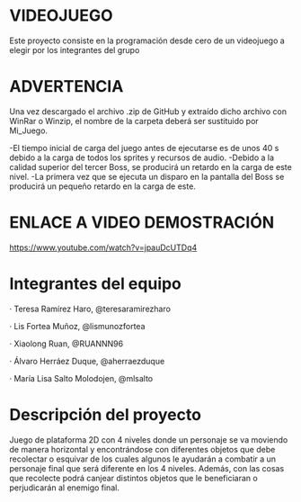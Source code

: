 # VIDEOJUEGO
Este proyecto consiste en la programación desde cero de un videojuego a elegir por los integrantes del grupo
# ADVERTENCIA
Una vez descargado el archivo .zip de GitHub y extraído dicho archivo con WinRar o Winzip, el nombre de la carpeta deberá ser sustituido por Mi_Juego.

-El tiempo inicial de carga del juego antes de ejecutarse es de unos 40 s debido a la carga de todos los sprites y recursos de audio.
-Debido a la calidad superior del tercer Boss, se producirá un retardo en la carga de este nivel.
-La primera vez que se ejecuta un disparo en la pantalla del Boss se producirá un pequeño retardo en la carga de este.

# ENLACE A VIDEO DEMOSTRACIÓN 
https://www.youtube.com/watch?v=jpauDcUTDq4

# Integrantes del equipo
· Teresa Ramírez Haro, @teresaramirezharo

· Lis Fortea Muñoz, @lismunozfortea

· Xiaolong Ruan, @RUANNN96

· Álvaro Herráez Duque, @aherraezduque

· María Lisa Salto Molodojen, @mlsalto

# Descripción del proyecto
Juego de plataforma 2D con 4 niveles donde un personaje se va moviendo de manera horizontal y encontrándose con diferentes objetos que debe recolectar o esquivar de los cuales algunos le ayudarán a combatir a un personaje final que será diferente en los 4 niveles. Además, con las cosas que recolecte podrá canjear distintos objetos que le beneficiaran o perjudicarán al enemigo final.

